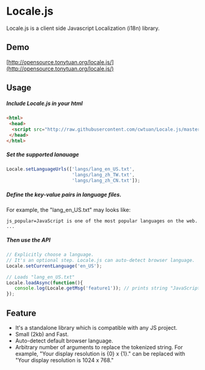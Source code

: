 # Locale.js
Locale.js is a client side Javascript Localization (i18n) library.

## Demo
[http://opensource.tonytuan.org/locale.js/](http://opensource.tonytuan.org/locale.js/)

## Usage
##### Include Locale.js in your html
```html
<html>
 <head>
  <script src="http://raw.githubusercontent.com/cwtuan/Locale.js/master/example/js/locale-1.0.min.js"></script>
 </head>
</html>
```
##### Set the supported lanauage
```javascript
Locale.setLanguageUrls(['langs/lang_en_US.txt',
                        'langs/lang_zh_TW.txt', 
                        'langs/lang_zh_CN.txt']);
```
##### Define the key-value pairs in language files.
For example, the "lang_en_US.txt" may looks like:
```
js_popular=JavaScript is one of the most popular languages on the web.
...
```

##### Then use the API
```javascript
// Explicitly choose a language. 
// It's an optional step. Locale.js can auto-detect browser language.
Locale.setCurrentLanguage('en_US'); 

// Loads "lang_en_US.txt"
Locale.loadAsync(function(){
   console.log(Locale.getMsg('feature1')); // prints string "JavaScript is ... the web."
});
``` 

## Feature
* It's a standalone library which is compatible with any JS project.
* Small (2kb) and Fast.
* Auto-detect default browser language.
* Arbitrary number of arguments to replace the tokenized string. For example, "Your display resolution is {0} x {1}." can be replaced with "Your display resolution is 1024 x 768."

